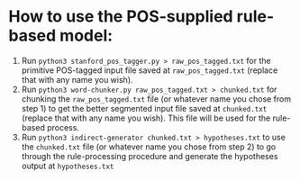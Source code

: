 # How to use the POS-supplied rule-based model:

1. Run `python3 stanford_pos_tagger.py > raw_pos_tagged.txt` for the primitive POS-tagged input file saved at `raw_pos_tagged.txt` (replace that with any name you wish).
2. Run `python3 word-chunker.py raw_pos_tagged.txt > chunked.txt` for chunking the `raw_pos_tagged.txt` file (or whatever name you chose from step 1) to get the better segmented input file saved at `chunked.txt` (replace that with any name you wish). This file will be used for the rule-based process.
3. Run `python3 indirect-generator chunked.txt > hypotheses.txt` to use the `chunked.txt` file (or whatever name you chose from step 2) to go through the rule-processing procedure and generate the hypotheses output at `hypotheses.txt`